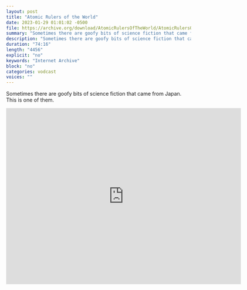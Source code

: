 ```yaml
---
layout: post
title: "Atomic Rulers of the World"
date: 2023-01-29 01:01:02 -0500
file: https://archive.org/download/AtomicRulersOfTheWorld/AtomicRulersOfTheWorld.mp4
summary: "Sometimes there are goofy bits of science fiction that came from Japan.  This is one of them."
description: "Sometimes there are goofy bits of science fiction that came from Japan.  This is one of them."
duration: "74:16"
length: "4456"
explicit: "no" 
keywords: "Internet Archive"
block: "no" 
categories: vodcast
voices: ""
---
```


Sometimes there are goofy bits of science fiction that came from Japan.  This is one of them.

<iframe src="https://archive.org/embed/AtomicRulersOfTheWorld" width="640" height="480" frameborder="0" webkitallowfullscreen="true" mozallowfullscreen="true" allowfullscreen></iframe>
